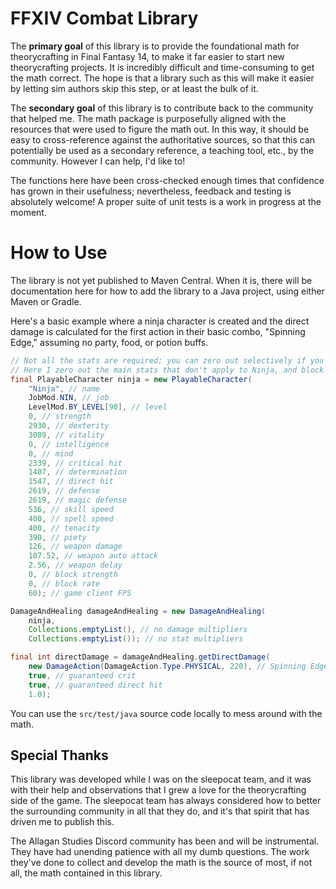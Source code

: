 # FFXIV Combat Library

The **primary goal** of this library is to provide the foundational math for theorycrafting in Final
Fantasy 14, to make it far easier to start new theorycrafting projects. It is incredibly difficult
and time-consuming to get the math correct. The hope is that a library such as this will make it easier
by letting sim authors skip this step, or at least the bulk of it.

The **secondary goal** of this library is to contribute back to the community that helped me. The
math package is purposefully aligned with the resources that were used to figure the math out. In
this way, it should be easy to cross-reference against the authoritative sources, so that this can
potentially be used as a secondary reference, a teaching tool, etc., by the community. However I can
help, I'd like to!

The functions here have been cross-checked enough times that confidence has grown in their
usefulness; nevertheless, feedback and testing is absolutely welcome! A proper suite of unit tests
is a work in progress at the moment.

# How to Use
The library is not yet published to Maven Central. When it is, there will be documentation here for
how to add the library to a Java project, using either Maven or Gradle.

Here's a basic example where a ninja character is created and the direct damage is calculated for
the first action in their basic combo, "Spinning Edge," assuming no party, food, or potion buffs.
```java
// Not all the stats are required; you can zero out selectively if you know.
// Here I zero out the main stats that don't apply to Ninja, and block stats which only apply to PLD
final PlayableCharacter ninja = new PlayableCharacter(
    "Ninja", // name
    JobMod.NIN, // job
    LevelMod.BY_LEVEL[90], // level
    0, // strength
    2930, // dexterity
    3089, // vitality
    0, // intelligence
    0, // mind
    2339, // critical hit
    1407, // determination
    1547, // direct hit
    2619, // defense
    2619, // magic defense
    536, // skill speed
    400, // spell speed
    400, // tenacity
    390, // piety
    126, // weapon damage
    107.52, // weapon auto attack
    2.56, // weapon delay
    0, // block strength
    0, // block rate
    60); // game client FPS

DamageAndHealing damageAndHealing = new DamageAndHealing(
    ninja,
    Collections.emptyList(), // no damage multipliers
    Collections.emptyList()); // no stat multipliers

final int directDamage = damageAndHealing.getDirectDamage(
    new DamageAction(DamageAction.Type.PHYSICAL, 220), // Spinning Edge
    true, // guaranteed crit
    true, // guaranteed direct hit
    1.0);
```

You can use the `src/test/java` source code locally to mess around with the math.

## Special Thanks
This library was developed while I was on the sleepocat team, and it was with their help and
observations that I grew a love for the theorycrafting side of the game. The sleepocat team has
always considered how to better the surrounding community in all that they do, and it's that spirit
that has driven me to publish this.

The Allagan Studies Discord community has been and will be instrumental. They have had unending
patience with all my dumb questions. The work they've done to collect and develop the math is the
source of most, if not all, the math contained in this library.